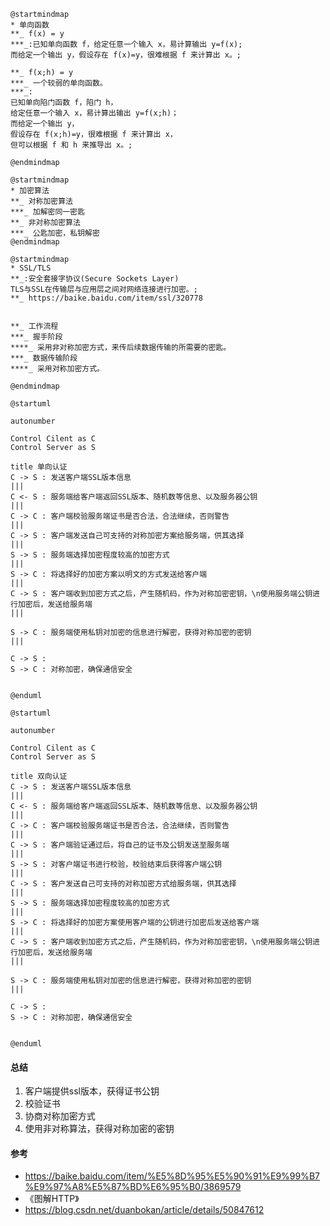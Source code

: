 ```plantuml
@startmindmap
* 单向函数
**_ f(x) = y 
***_:已知单向函数 f，给定任意一个输入 x，易计算输出 y=f(x);
而给定一个输出 y，假设存在 f(x)=y，很难根据 f 来计算出 x。;

**_ f(x;h) = y 
***_ 一个较弱的单向函数。
***_:
已知单向陷门函数 f，陷门 h，
给定任意一个输入 x，易计算出输出 y=f(x;h)；
而给定一个输出 y，
假设存在 f(x;h)=y，很难根据 f 来计算出 x，
但可以根据 f 和 h 来推导出 x。;

@endmindmap
```


```plantuml
@startmindmap
* 加密算法
**_ 对称加密算法
***_ 加解密同一密匙
**_ 非对称加密算法
***_ 公匙加密，私钥解密
@endmindmap
```


```plantuml
@startmindmap
* SSL/TLS
**_:安全套接字协议(Secure Sockets Layer)
TLS与SSL在传输层与应用层之间对网络连接进行加密。;
**_ https://baike.baidu.com/item/ssl/320778


**_ 工作流程
***_ 握手阶段
****_ 采用非对称加密方式，来传后续数据传输的所需要的密匙。
***_ 数据传输阶段
****_ 采用对称加密方式。

@endmindmap
```

```plantuml
@startuml

autonumber

Control Cilent as C
Control Server as S

title 单向认证 
C -> S : 发送客户端SSL版本信息
|||
C <- S : 服务端给客户端返回SSL版本、随机数等信息、以及服务器公钥
|||
C -> C : 客户端校验服务端证书是否合法，合法继续，否则警告
|||
C -> S : 客户端发送自己可支持的对称加密方案给服务端，供其选择
||| 
S -> S : 服务端选择加密程度较高的加密方式
|||
S -> C : 将选择好的加密方案以明文的方式发送给客户端
|||
C -> S : 客户端收到加密方式之后，产生随机码，作为对称加密密钥，\n使用服务端公钥进行加密后，发送给服务端
|||

S -> C : 服务端使用私钥对加密的信息进行解密，获得对称加密的密钥
|||

C -> S : 
S -> C : 对称加密，确保通信安全


@enduml
```

```plantuml
@startuml

autonumber

Control Cilent as C
Control Server as S

title 双向认证 
C -> S : 发送客户端SSL版本信息
|||
C <- S : 服务端给客户端返回SSL版本、随机数等信息、以及服务器公钥
|||
C -> C : 客户端校验服务端证书是否合法，合法继续，否则警告
|||
C -> S : 客户端验证通过后，将自己的证书及公钥发送至服务端
||| 
S -> S : 对客户端证书进行校验，校验结束后获得客户端公钥
||| 
C -> S : 客户发送自己可支持的对称加密方式给服务端，供其选择
|||
S -> S : 服务端选择加密程度较高的加密方式
|||
S -> C : 将选择好的加密方案使用客户端的公钥进行加密后发送给客户端
|||
C -> S : 客户端收到加密方式之后，产生随机码，作为对称加密密钥，\n使用服务端公钥进行加密后，发送给服务端
|||

S -> C : 服务端使用私钥对加密的信息进行解密，获得对称加密的密钥
|||

C -> S : 
S -> C : 对称加密，确保通信安全


@enduml
```

#### 总结

1. 客户端提供ssl版本，获得证书公钥
2. 校验证书
3. 协商对称加密方式
4. 使用非对称算法，获得对称加密的密钥

#### 参考
- https://baike.baidu.com/item/%E5%8D%95%E5%90%91%E9%99%B7%E9%97%A8%E5%87%BD%E6%95%B0/3869579
- 《图解HTTP》
- https://blog.csdn.net/duanbokan/article/details/50847612
